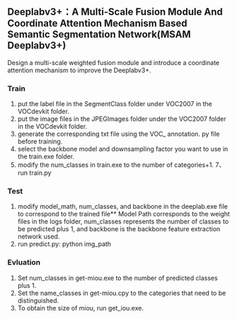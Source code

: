 ## Deeplabv3+：A Multi-Scale Fusion Module And Coordinate Attention Mechanism Based Semantic Segmentation Network(MSAM Deeplabv3+)
Design a multi-scale weighted fusion module and introduce a coordinate attention mechanism to improve the Deeplabv3+.

### Train
1. put the label file in the SegmentClass folder under VOC2007 in the VOCdevkit folder.
3. put the image files in the JPEGImages folder under the VOC2007 folder in the VOCdevkit folder.
4. generate the corresponding txt file using the VOC_ annotation. py file before training.
5. select the backbone model and downsampling factor you want to use in the train.exe folder.
6. modify the num_classes in train.exe to the number of categories+1.
7、run train.py

### Test  
1. modify model_math, num_classes, and backbone in the deeplab.exe file to correspond to the trained file** Model Path corresponds to the weight files in the logs folder, num_classes represents the number of classes to be predicted plus 1, and backbone is the backbone feature extraction network used.   
2. run predict.py: python img_path

### Evluation
1. Set num_classes in get-miou.exe to the number of predicted classes plus 1.
2. Set the name_classes in get-miou.cpy to the categories that need to be distinguished.
3. To obtain the size of miou, run get_iou.exe.
